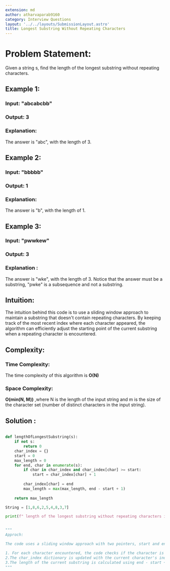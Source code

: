 ```yaml
---
extension: md
author: atharvaparab9160
category: Interview Questions
layout: '../../layouts/SubmissionLayout.astro'
title: Longest Substring Without Repeating Characters
---
```

# Problem Statement:

Given a string s, find the length of the longest substring without repeating characters.

## Example 1:

### Input: "abcabcbb"

### Output: 3

### Explanation:

The answer is "abc", with the length of 3.

## Example 2:
 
### Input: "bbbbb"

### Output: 1

### Explanation:

The answer is "b", with the length of 1.

## Example 3:

### Input: "pwwkew"

### Output: 3

### Explanation :

The answer is "wke", with the length of 3.
Notice that the answer must be a substring, "pwke" is a subsequence and not a substring.

## Intuition:
The intuition behind this code is to use a sliding window approach to maintain a substring that doesn't contain repeating characters. By keeping track of the most recent index where each character appeared, the algorithm can efficiently adjust the starting point of the current substring when a repeating character is encountered.

## Complexity:
### Time Complexity:
The time complexity of this algorithm is **O(N)**

### Space Complexity:
**O(min(N, M))** ,where N is the length of the input string and m is the size of the character set (number of distinct characters in the input string).

## Solution :

```py

def lengthOfLongestSubstring(s):
    if not s:
        return 0
    char_index = {} 
    start = 0       
    max_length = 0   
    for end, char in enumerate(s):
        if char in char_index and char_index[char] >= start:
            start = char_index[char] + 1
        
        char_index[char] = end
        max_length = max(max_length, end - start + 1)
    
    return max_length

String = [1,8,6,2,5,4,8,3,7]

print(f" length of the longest substring without repeating characters is {lengthOfLongestSubstring(String)}")


"""
Approch:

The code uses a sliding window approach with two pointers, start and end, that define the current substring without repeating characters. The char_index dictionary is used to store the most recent index where each character appeared.

1. For each character encountered, the code checks if the character is already in char_index and if its index is greater than or equal to  the current start index. If so, it means that the character has appeared previously in the current substring. In this case, the start index is moved to the position immediately after the last occurrence of the character.
2.The char_index dictionary is updated with the current character's index.
3.The length of the current substring is calculated using end - start + 1, and the max_length is updated if necessary.
"""





